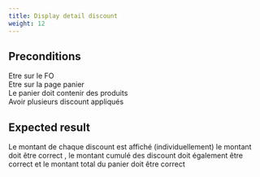```yaml
---
title: Display detail discount
weight: 12
---
```


## Preconditions

Etre sur le FO\
Etre sur la page panier\
Le panier doit contenir des produits\
Avoir plusieurs discount appliqués
## Expected result

Le montant de chaque discount est affiché (individuellement) le montant doit être correct , le montant cumulé des discount doit également être correct et le montant total du panier doit être correct

